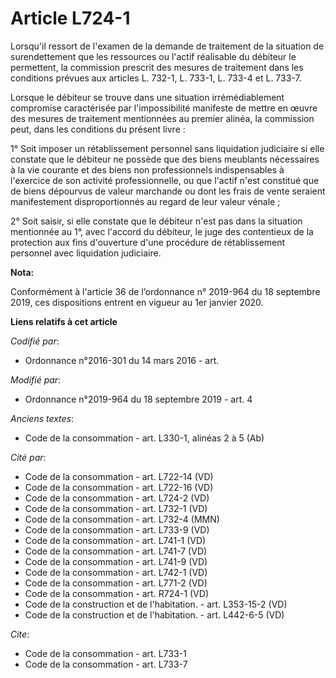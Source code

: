 # Article L724-1

Lorsqu'il ressort de l'examen de la demande de traitement de la situation de surendettement que les ressources ou l'actif
réalisable du débiteur le permettent, la commission prescrit des mesures de traitement dans les conditions prévues aux
articles L. 732-1, L. 733-1, L. 733-4 et L. 733-7.

Lorsque le débiteur se trouve dans une situation irrémédiablement compromise caractérisée par l'impossibilité manifeste de
mettre en œuvre des mesures de traitement mentionnées au premier alinéa, la commission peut, dans les conditions du présent
livre :

1° Soit imposer un rétablissement personnel sans liquidation judiciaire si elle constate que le débiteur ne possède que des
biens meublants nécessaires à la vie courante et des biens non professionnels indispensables à l'exercice de son activité
professionnelle, ou que l'actif n'est constitué que de biens dépourvus de valeur marchande ou dont les frais de vente
seraient manifestement disproportionnés au regard de leur valeur vénale ;

2° Soit saisir, si elle constate que le débiteur n'est pas dans la situation mentionnée au 1°, avec l'accord du débiteur, le
juge des contentieux de la protection aux fins d'ouverture d'une procédure de rétablissement personnel avec liquidation
judiciaire.

**Nota:**

Conformément à l'article 36 de l’ordonnance n° 2019-964 du 18 septembre 2019, ces dispositions entrent en vigueur au 1er
janvier 2020.

**Liens relatifs à cet article**

_Codifié par_:

  - Ordonnance n°2016-301 du 14 mars 2016 - art.

_Modifié par_:

  - Ordonnance n°2019-964 du 18 septembre 2019 - art. 4

_Anciens textes_:

  - Code de la consommation - art. L330-1, alinéas 2 à 5 (Ab)

_Cité par_:

  - Code de la consommation - art. L722-14 (VD)
  - Code de la consommation - art. L722-16 (VD)
  - Code de la consommation - art. L724-2 (VD)
  - Code de la consommation - art. L732-1 (VD)
  - Code de la consommation - art. L732-4 (MMN)
  - Code de la consommation - art. L733-9 (VD)
  - Code de la consommation - art. L741-1 (VD)
  - Code de la consommation - art. L741-7 (VD)
  - Code de la consommation - art. L741-9 (VD)
  - Code de la consommation - art. L742-1 (VD)
  - Code de la consommation - art. L771-2 (VD)
  - Code de la consommation - art. R724-1 (VD)
  - Code de la construction et de l'habitation. - art. L353-15-2 (VD)
  - Code de la construction et de l'habitation. - art. L442-6-5 (VD)

_Cite_:

  - Code de la consommation - art. L733-1
  - Code de la consommation - art. L733-7
